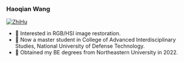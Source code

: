 ### Haoqian Wang     
[![ZhiHu](https://img.shields.io/badge/ZhiHu-知乎-blue)](https://www.zhihu.com/people/wanghaoq-23) 

- 👀 Interested in RGB/HSI image restoration.
- 🌱 Now a master student in College of Advanced Interdisciplinary Studies, National University of Defense Technology.
- 💞️ Obtained my BE degrees from Northeastern University in 2022.

